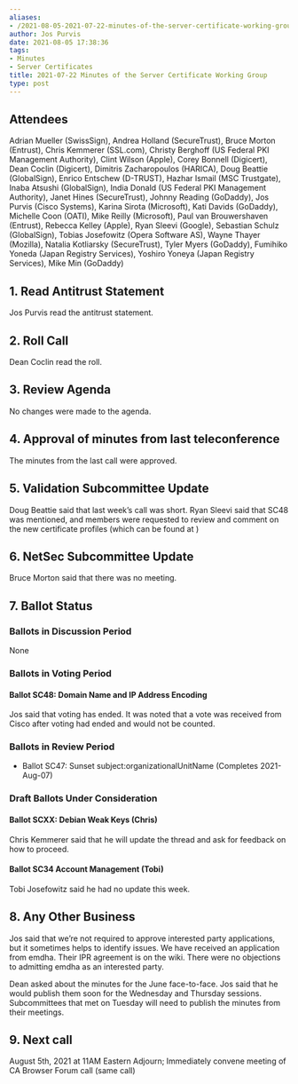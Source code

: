 ```yaml
---
aliases:
- /2021-08-05-2021-07-22-minutes-of-the-server-certificate-working-group/
author: Jos Purvis
date: 2021-08-05 17:38:36
tags:
- Minutes
- Server Certificates
title: 2021-07-22 Minutes of the Server Certificate Working Group
type: post
---
```


## Attendees 

Adrian Mueller (SwissSign), Andrea Holland (SecureTrust), Bruce Morton (Entrust), Chris Kemmerer (SSL.com), Christy Berghoff (US Federal PKI Management Authority), Clint Wilson (Apple), Corey Bonnell (Digicert), Dean Coclin (Digicert), Dimitris Zacharopoulos (HARICA), Doug Beattie (GlobalSign), Enrico Entschew (D-TRUST), Hazhar Ismail (MSC Trustgate), Inaba Atsushi (GlobalSign), India Donald (US Federal PKI Management Authority), Janet Hines (SecureTrust), Johnny Reading (GoDaddy), Jos Purvis (Cisco Systems), Karina Sirota (Microsoft), Kati Davids (GoDaddy), Michelle Coon (OATI), Mike Reilly (Microsoft), Paul van Brouwershaven (Entrust), Rebecca Kelley (Apple), Ryan Sleevi (Google), Sebastian Schulz (GlobalSign), Tobias Josefowitz (Opera Software AS), Wayne Thayer (Mozilla), Natalia Kotliarsky (SecureTrust), Tyler Myers (GoDaddy), Fumihiko Yoneda (Japan Registry Services), Yoshiro Yoneya (Japan Registry Services), Mike Min (GoDaddy)

## 1. Read Antitrust Statement 

Jos Purvis read the antitrust statement.

## 2. Roll Call 

Dean Coclin read the roll.

## 3. Review Agenda 

No changes were made to the agenda.

## 4. Approval of minutes from last teleconference 

The minutes from the last call were approved.

## 5. Validation Subcommittee Update 

Doug Beattie said that last week’s call was short. Ryan Sleevi said that SC48 was mentioned, and members were requested to review and comment on the new certificate profiles (which can be found at )

## 6. NetSec Subcommittee Update 

Bruce Morton said that there was no meeting.

## 7. Ballot Status 

### Ballots in Discussion Period 

None

### Ballots in Voting Period 

#### Ballot SC48: Domain Name and IP Address Encoding 

Jos said that voting has ended. It was noted that a vote was received from Cisco after voting had ended and would not be counted.

### Ballots in Review Period 

- Ballot SC47: Sunset subject:organizationalUnitName (Completes 2021-Aug-07)

### Draft Ballots Under Consideration 

#### Ballot SCXX: Debian Weak Keys (Chris) 

Chris Kemmerer said that he will update the thread and ask for feedback on how to proceed.

#### Ballot SC34 Account Management (Tobi) 

Tobi Josefowitz said he had no update this week.

## 8. Any Other Business 

Jos said that we’re not required to approve interested party applications, but it sometimes helps to identify issues. We have received an application from emdha. Their IPR agreement is on the wiki. There were no objections to admitting emdha as an interested party.

Dean asked about the minutes for the June face-to-face. Jos said that he would publish them soon for the Wednesday and Thursday sessions. Subcommittees that met on Tuesday will need to publish the minutes from their meetings.

## 9. Next call 

August 5th, 2021 at 11AM Eastern Adjourn; Immediately convene meeting of CA Browser Forum call (same call)